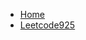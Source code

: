 <!-- docs/_sidebar.md -->

* [Home](algorithm/prefix-sum/README.md)
* [Leetcode925](algorithm/prefix-sum/leetcode926.md)